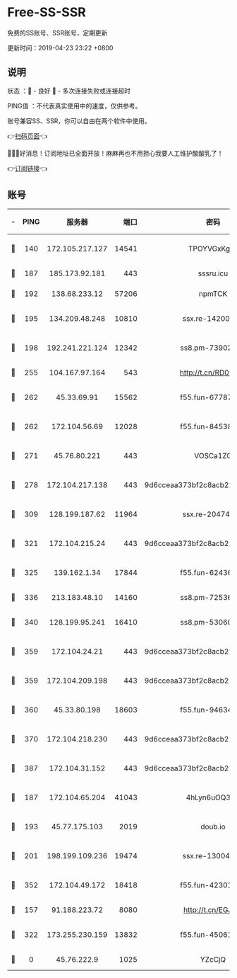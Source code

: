 # Free-SS-SSR

免费的SS账号、SSR账号，定期更新

更新时间：2019-04-23 23:22 +0800

## 说明

状态     ：🙂 - 良好 🙁 - 多次连接失败或连接超时

PING值   ：不代表真实使用中的速度，仅供参考。

账号兼容SS、SSR，你可以自由在两个软件中使用。

👉[扫码页面](https://liesauer.github.io/Free-SS-SSR/)👈

🎉🎉🎉好消息！订阅地址已全面开放！麻麻再也不用担心我要人工维护酸酸乳了！

👉[订阅链接](https://www.liesauer.net/yogurt/subscribe?ACCESS_TOKEN=DAYxR3mMaZAsaqUb)👈

## 账号

|-|PING|服务器|端口|密码|加密方式|区域|
|:----:|:----:|:-----:|-----:|:----:|:----:|:----:|
|🙂|140|172.105.217.127|14541|TPOYVGxKglpi|aes-256-cfb|JP|
|🙂|187|185.173.92.181|443|sssru.icu|rc4-md5|RU|
|🙂|192|138.68.233.12|57206|npmTCK|rc4-md5|US|
|🙂|195|134.209.48.248|10810|ssx.re-14200963|aes-256-cfb|US|
|🙂|198|192.241.221.124|12342|ss8.pm-73902144|aes-256-cfb|US|
|🙂|255|104.167.97.164|543|http://t.cn/RD0D7sx|rc4-md5|CA|
|🙂|262|45.33.69.91|15562|f55.fun-67787601|aes-256-cfb|US|
|🙂|262|172.104.56.69|12028|f55.fun-84538440|aes-256-cfb|SG|
|🙂|271|45.76.80.221|443|VOSCa1ZG|aes-256-cfb|DE|
|🙂|278|172.104.217.138|443|9d6cceaa373bf2c8acb22e60b6a58be6|aes-256-cfb|US|
|🙂|309|128.199.187.62|11964|ssx.re-20474884|aes-256-cfb|SG|
|🙂|321|172.104.215.24|443|9d6cceaa373bf2c8acb22e60b6a58be6|aes-256-cfb|US|
|🙂|325|139.162.1.34|17844|f55.fun-62436274|aes-256-cfb|SG|
|🙂|336|213.183.48.10|14160|ss8.pm-72536569|rc4-md5|RU|
|🙂|340|128.199.95.241|16410|ss8.pm-53060931|aes-256-cfb|SG|
|🙂|359|172.104.24.21|443|9d6cceaa373bf2c8acb22e60b6a58be6|aes-256-cfb|US|
|🙂|359|172.104.209.198|443|9d6cceaa373bf2c8acb22e60b6a58be6|aes-256-cfb|US|
|🙂|360|45.33.80.198|18603|f55.fun-94634073|aes-256-cfb|US|
|🙂|370|172.104.218.230|443|9d6cceaa373bf2c8acb22e60b6a58be6|aes-256-cfb|US|
|🙂|387|172.104.31.152|443|9d6cceaa373bf2c8acb22e60b6a58be6|aes-256-cfb|US|
|🙂|187|172.104.65.204|41043|4hLyn6uOQ3hU|aes-256-cfb|JP|
|🙂|193|45.77.175.103|2019|doub.io|aes-128-ctr|SG|
|🙂|201|198.199.109.236|19474|ssx.re-13004881|aes-256-cfb|US|
|🙂|352|172.104.49.172|18418|f55.fun-42301611|aes-256-cfb|SG|
|🙁|157|91.188.223.72|8080|http://t.cn/EGJIyrl|rc4-md5|RU|
|🙁|322|173.255.230.159|13832|f55.fun-45061463|aes-256-cfb|US|
|🙁|0|45.76.222.9|1025|YZcCjQ|rc4-md5|JP|
